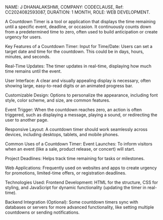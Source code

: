 NAME: J DHANALAKSHMI,
COMPANY: CODECLAUSE,
Ref: CC2024082593087,
DURATION: 1 MONTH,
ROLE: WEB DEVELOPMENT.

A Countdown Timer is a tool or application that displays the time remaining until a specific event, deadline, or occasion. It continuously counts down from a predetermined time to zero, often used to build anticipation or create urgency for users.

Key Features of a Countdown Timer:
Input for Time/Date:
Users can set a target date and time for the countdown. This could be in days, hours, minutes, and seconds.

Real-Time Updates:
The timer updates in real-time, displaying how much time remains until the event.

User Interface:
A clear and visually appealing display is necessary, often showing large, easy-to-read digits or an animated progress bar.

Customizable Design:
Options to personalize the appearance, including font style, color scheme, and size, are common features.

Event Trigger:
When the countdown reaches zero, an action is often triggered, such as displaying a message, playing a sound, or redirecting the user to another page.

Responsive Layout:
A countdown timer should work seamlessly across devices, including desktops, tablets, and mobile phones.

Common Uses of a Countdown Timer:
Event Launches:
To inform visitors when an event (like a sale, product release, or concert) will start.

Project Deadlines:
Helps track time remaining for tasks or milestones.

Web Applications:
Frequently used on websites and apps to create urgency for promotions, limited-time offers, or registration deadlines.

Technologies Used:
Frontend Development:
HTML for the structure, CSS for styling, and JavaScript for dynamic functionality (updating the timer in real-time).

Backend Integration (Optional):
Some countdown timers sync with databases or servers for more advanced functionality, like setting multiple countdowns or sending notifications.
